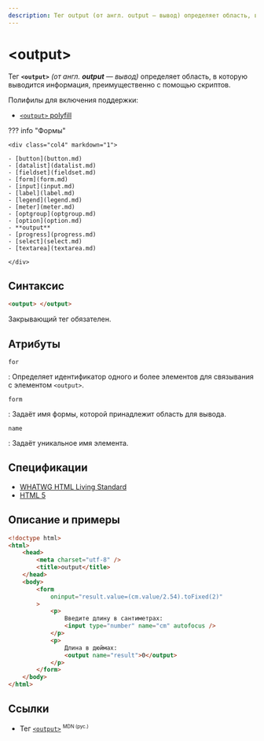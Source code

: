 ```yaml
---
description: Тег output (от англ. output — вывод) определяет область, в которую выводится информация, преимущественно с помощью скриптов
---
```


# &lt;output&gt;

Тег **`<output>`** _(от англ. **output** — вывод)_ определяет область, в которую выводится информация, преимущественно с помощью скриптов.

Полифилы для включения поддержки:

-   [`<output>` polyfill](https://github.com/Modernizr/Modernizr/wiki/HTML5-Cross-Browser-Polyfills#output-progress-menu-command)

??? info "Формы"

    <div class="col4" markdown="1">

    - [button](button.md)
    - [datalist](datalist.md)
    - [fieldset](fieldset.md)
    - [form](form.md)
    - [input](input.md)
    - [label](label.md)
    - [legend](legend.md)
    - [meter](meter.md)
    - [optgroup](optgroup.md)
    - [option](option.md)
    - **output**
    - [progress](progress.md)
    - [select](select.md)
    - [textarea](textarea.md)

    </div>

## Синтаксис

```html
<output> </output>
```

Закрывающий тег обязателен.

## Атрибуты

`for`

: Определяет идентификатор одного и более элементов для связывания с элементом `<output>`.

`form`

: Задаёт имя формы, которой принадлежит область для вывода.

`name`

: Задаёт уникальное имя элемента.

## Спецификации

-   [WHATWG HTML Living Standard](https://html.spec.whatwg.org/multipage/forms.html#the-output-element)
-   [HTML 5](http://www.w3.org/TR/html5/forms.html#the-output-element)

## Описание и примеры

```html
<!doctype html>
<html>
    <head>
        <meta charset="utf-8" />
        <title>output</title>
    </head>
    <body>
        <form
            oninput="result.value=(cm.value/2.54).toFixed(2)"
        >
            <p>
                Введите длину в сантиметрах:
                <input type="number" name="cm" autofocus />
            </p>
            <p>
                Длина в дюймах:
                <output name="result">0</output>
            </p>
        </form>
    </body>
</html>
```

## Ссылки

-   Тег [`<output>`](https://developer.mozilla.org/ru/docs/Web/HTML/Element/output) <sup><small>MDN (рус.)</small></sup>
